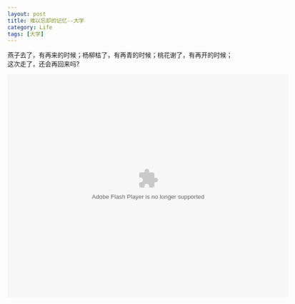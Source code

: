 ```yaml
---
layout: post
title: 难以忘却的记忆--大学
category: Life
tags: [大学]
---
```



燕子去了，有再来的时候；杨柳枯了，有再青的时候；桃花谢了，有再开的时候；这次走了，还会再回来吗? 

<embed src="http://player.youku.com/player.php/sid/XMTAxNDc3NDQ4/v.swf" allowFullScreen="true" quality="high" width="630" height="500" align="middle" allowScriptAccess="always" type="application/x-shockwave-flash"></embed>